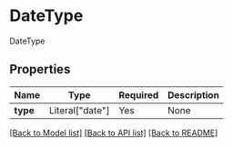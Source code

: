 # DateType

DateType

## Properties
| Name | Type | Required | Description |
| ------------ | ------------- | ------------- | ------------- |
**type** | Literal["date"] | Yes | None |


[[Back to Model list]](../../../README.md#models-v1-link) [[Back to API list]](../../../README.md#apis-v1-link) [[Back to README]](../../../README.md)
